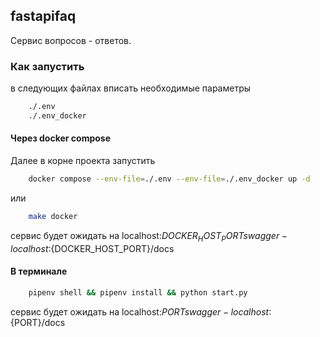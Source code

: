 ## fastapifaq  
Сервис вопросов - ответов.    

### Как запустить
в следующих файлах вписать необходимые параметры
```bash
    ./.env
    ./.env_docker
```
#### Через docker compose
Далее в корне проекта запустить
```bash
    docker compose --env-file=./.env --env-file=./.env_docker up -d
```
или
```bash
    make docker
```
сервис будет ожидать на localhost:${DOCKER_HOST_PORT}    
swagger - localhost:${DOCKER_HOST_PORT}/docs

#### В терминале
```bash
    pipenv shell && pipenv install && python start.py
```
сервис будет ожидать на localhost:${PORT}    
swagger - localhost:${PORT}/docs
